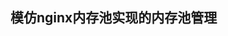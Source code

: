 <!--
 * @Author: haha_giraffe
 * @Date: 2019-10-13 13:44:18
 * @Description: 内存池的实现
 -->
## 模仿nginx内存池实现的内存池管理
